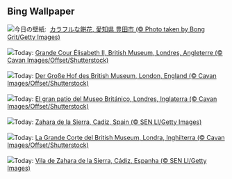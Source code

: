 ## Bing Wallpaper
![](https://www.bing.com/th?id=OHR.Mochibana2025_JA-JP8291657654_UHD.jpg&w=1000)今日の壁紙: &nbsp;[カラフルな餅花, 愛知県 豊田市 (© Photo taken by Bong Grit/Getty Images)](https://www.bing.com/th?id=OHR.Mochibana2025_JA-JP8291657654_UHD.jpg)
<br><br/>
![](https://www.bing.com/th?id=OHR.MuseumCourt_FR-FR4239916080_UHD.jpg&w=1000)Today: [Grande Cour Élisabeth II, British Museum, Londres, Angleterre (© Cavan Images/Offset/Shutterstock)](https://www.bing.com/th?id=OHR.MuseumCourt_FR-FR4239916080_UHD.jpg)
<br><br/>
![](https://www.bing.com/th?id=OHR.MuseumCourt_DE-DE6557412428_UHD.jpg&w=1000)Today: [Der Große Hof des British Museum, London, England (© Cavan Images/Offset/Shutterstock)](https://www.bing.com/th?id=OHR.MuseumCourt_DE-DE6557412428_UHD.jpg)
<br><br/>
![](https://www.bing.com/th?id=OHR.MuseumCourt_ES-ES2025282183_UHD.jpg&w=1000)Today: [El gran patio del Museo Británico, Londres, Inglaterra (© Cavan Images/Offset/Shutterstock)](https://www.bing.com/th?id=OHR.MuseumCourt_ES-ES2025282183_UHD.jpg)
<br><br/>
![](https://www.bing.com/th?id=OHR.CadizSpain_EN-GB7941823974_UHD.jpg&w=1000)Today: [Zahara de la Sierra, Cadiz, Spain (© SEN LI/Getty Images)](https://www.bing.com/th?id=OHR.CadizSpain_EN-GB7941823974_UHD.jpg)
<br><br/>
![](https://www.bing.com/th?id=OHR.MuseumCourt_IT-IT0217909528_UHD.jpg&w=1000)Today: [La Grande Corte del British Museum, Londra, Inghilterra (© Cavan Images/Offset/Shutterstock)](https://www.bing.com/th?id=OHR.MuseumCourt_IT-IT0217909528_UHD.jpg)
<br><br/>
![](https://www.bing.com/th?id=OHR.CadizSpain_PT-BR3104311078_UHD.jpg&w=1000)Today: [Vila de Zahara de la Sierra, Cádiz, Espanha (© SEN LI/Getty Images)](https://www.bing.com/th?id=OHR.CadizSpain_PT-BR3104311078_UHD.jpg)
<br><br/>
